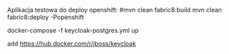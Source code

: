 Aplikacja testowa do deploy openshift:
#mvn clean fabric8:build
mvn clean fabric8:deploy -Popenshift

docker-compose -f keycloak-postgres.yml up

add https://hub.docker.com/r/jboss/keycloak

